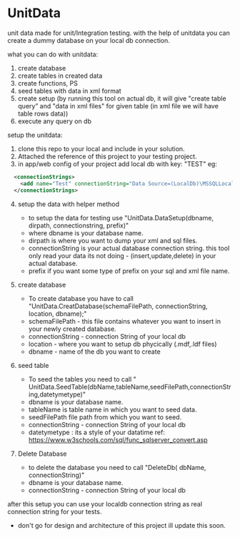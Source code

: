 # UnitData


unit data made for unit/Integration testing.
with the help of unitdata you can create a dummy database on your local db connection.


what you can do with unitdata:
1. create database 
2. create tables in created data 
3. create functions, PS
4. seed tables with data in xml format
5. create setup (by running this tool on actual db, it will give "create table query” and "data in xml files" for given table (in xml file we will have table rows data))
6. execute any query on db 

setup the unitdata:

1. clone this repo to your local and include in your solution.
2. Attached the reference of this project to your testing project.
3. in app/web config of your project add local db with key: "TEST"
	eg: 
```xml
  <connectionStrings>
    <add name="Test" connectionString="Data Source=(LocalDb)\MSSQLLocalDB;Initial Catalog=master;Integrated Security=True" providerName="System.Data.SqlClient" />
  </connectionStrings>
```
4. setup the data with helper method 
	-  to setup the data for testing use "UnitData.DataSetup(dbname, dirpath, connectionstring, prefix)"
	- where dbname is your database name.
	- dirpath is where you want to dump your xml and sql files.
	- connectionString is your actual database connection string.  this tool only read your data its not doing    - (insert,update,delete) in your actual database.
	- prefix if you want some type of prefix on your sql and xml file name.
	
5. create database 
	- To create database you have to call "UnitData.CreatDatabase(schemaFilePath, connectionString, location, dbname);"
	- schemaFilePath - this file contains whatever you want to insert in your newly created database.
	- connectionString - connection String of your local db 
	- location - where you want to setup db phycically (.mdf,.ldf files)
	- dbname - name of the db you want to create
	
6. seed table
	- To seed the tables you need to call " UnitData.SeedTable(dbName,tableName,seedFilePath,connectionString,datetymetype)"
	- dbname is your database name.
	- tableName is table name in which you want to seed data.
	- seedFilePath  file path from which you want to seed.
	- connectionString - connection String of your local db 
	- datetymetype : its a style of your datatime ref: https://www.w3schools.com/sql/func_sqlserver_convert.asp

7. Delete Database
	- to delete the database you need to call "DeleteDb( dbName,  connectionString)"
	- dbname is your database name.
	- connectionString - connection String of your local db 
	
after this setup you can use your localdb connection string as real connection string for your tests.


* don't go for design and architecture of this project ill update this soon.  
